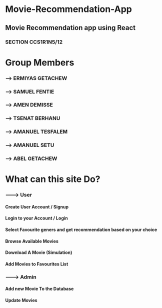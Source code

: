 # Movie-Recommendation-App
## Movie Recommendation app using React



### SECTION CCS1R1N5/12




# Group Members

### --> ERMIYAS GETACHEW
### --> SAMUEL FENTIE 
### --> AMEN DEMISSE
### --> TSENAT BERHANU 
### --> AMANUEL TESFALEM 
### --> AMANUEL SETU 
### --> ABEL GETACHEW

# What can this site Do?

### ---> User

#### Create User Account / Signup
#### Login to your Account / Login
#### Select Favourite geners and get recommendation based on your choice
#### Browse Available Movies
#### Download A Movie (Simulation)
#### Add Movies to Favourites List

### ---> Admin

#### Add new Movie To the Database
#### Update Movies
